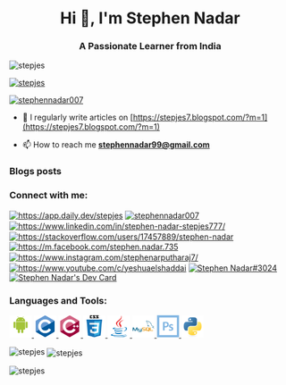 <h1 align="center">Hi 👋, I'm Stephen Nadar</h1>
<h3 align="center">A Passionate Learner from India</h3>

<p align="left"> <img src="https://komarev.com/ghpvc/?username=stepjes&label=Profile%20views&color=0e75b6&style=flat" alt="stepjes" /> </p>

<p align="left"> <a href="https://github.com/ryo-ma/github-profile-trophy"><img src="https://github-profile-trophy.vercel.app/?username=stepjes" alt="stepjes" /></a> </p>

<p align="left"> <a href="https://twitter.com/stephennadar007" target="blank"><img src="https://img.shields.io/twitter/follow/stephennadar007?logo=twitter&style=for-the-badge" alt="stephennadar007" /></a> </p>

- 📝 I regularly write articles on [https://stepjes7.blogspot.com/?m=1](https://stepjes7.blogspot.com/?m=1)

- 📫 How to reach me **stephennadar99@gmail.com**

### Blogs posts
<!-- BLOG-POST-LIST:START -->
<!-- BLOG-POST-LIST:END -->

<h3 align="left">Connect with me:</h3>
<p align="left">
<a href="https://dev.to/https://app.daily.dev/stepjes" target="blank"><img align="center" src="https://raw.githubusercontent.com/rahuldkjain/github-profile-readme-generator/master/src/images/icons/Social/devto.svg" alt="https://app.daily.dev/stepjes" height="30" width="40" /></a>
<a href="https://twitter.com/stephennadar007" target="blank"><img align="center" src="https://raw.githubusercontent.com/rahuldkjain/github-profile-readme-generator/master/src/images/icons/Social/twitter.svg" alt="stephennadar007" height="30" width="40" /></a>
<a href="https://linkedin.com/in/https://www.linkedin.com/in/stephen-nadar-stepjes777/" target="blank"><img align="center" src="https://raw.githubusercontent.com/rahuldkjain/github-profile-readme-generator/master/src/images/icons/Social/linked-in-alt.svg" alt="https://www.linkedin.com/in/stephen-nadar-stepjes777/" height="30" width="40" /></a>
<a href="https://stackoverflow.com/users/https://stackoverflow.com/users/17457889/stephen-nadar" target="blank"><img align="center" src="https://raw.githubusercontent.com/rahuldkjain/github-profile-readme-generator/master/src/images/icons/Social/stack-overflow.svg" alt="https://stackoverflow.com/users/17457889/stephen-nadar" height="30" width="40" /></a>
<a href="https://fb.com/https://m.facebook.com/stephen.nadar.735" target="blank"><img align="center" src="https://raw.githubusercontent.com/rahuldkjain/github-profile-readme-generator/master/src/images/icons/Social/facebook.svg" alt="https://m.facebook.com/stephen.nadar.735" height="30" width="40" /></a>
<a href="https://instagram.com/https://www.instagram.com/stephenarputharaj7/" target="blank"><img align="center" src="https://raw.githubusercontent.com/rahuldkjain/github-profile-readme-generator/master/src/images/icons/Social/instagram.svg" alt="https://www.instagram.com/stephenarputharaj7/" height="30" width="40" /></a>
<a href="https://www.youtube.com/c/https://www.youtube.com/c/yeshuaelshaddai" target="blank"><img align="center" src="https://raw.githubusercontent.com/rahuldkjain/github-profile-readme-generator/master/src/images/icons/Social/youtube.svg" alt="https://www.youtube.com/c/yeshuaelshaddai" height="30" width="40" /></a>
<a href="https://discord.gg/Stephen Nadar#3024" target="blank"><img align="center" src="https://raw.githubusercontent.com/rahuldkjain/github-profile-readme-generator/master/src/images/icons/Social/discord.svg" alt="Stephen Nadar#3024" height="30" width="40" />
<a href="https://app.daily.dev/StepJes"><img src="https://api.daily.dev/devcards/1897c902a29d46a2b1e4a7f272bf5203.png?r=trb" width="400" alt="Stephen Nadar's Dev Card"/>
  </a>
</p>

<h3 align="left">Languages and Tools:</h3>
<p align="left"> <a href="https://developer.android.com" target="_blank" rel="noreferrer"> <img src="https://raw.githubusercontent.com/devicons/devicon/master/icons/android/android-original-wordmark.svg" alt="android" width="40" height="40"/> </a> <a href="https://www.cprogramming.com/" target="_blank" rel="noreferrer"> <img src="https://raw.githubusercontent.com/devicons/devicon/master/icons/c/c-original.svg" alt="c" width="40" height="40"/> </a> <a href="https://www.w3schools.com/cpp/" target="_blank" rel="noreferrer"> <img src="https://raw.githubusercontent.com/devicons/devicon/master/icons/cplusplus/cplusplus-original.svg" alt="cplusplus" width="40" height="40"/> </a> <a href="https://www.w3schools.com/css/" target="_blank" rel="noreferrer"> <img src="https://raw.githubusercontent.com/devicons/devicon/master/icons/css3/css3-original-wordmark.svg" alt="css3" width="40" height="40"/> </a> <a href="https://www.java.com" target="_blank" rel="noreferrer"> <img src="https://raw.githubusercontent.com/devicons/devicon/master/icons/java/java-original.svg" alt="java" width="40" height="40"/> </a> <a href="https://www.mysql.com/" target="_blank" rel="noreferrer"> <img src="https://raw.githubusercontent.com/devicons/devicon/master/icons/mysql/mysql-original-wordmark.svg" alt="mysql" width="40" height="40"/> </a> <a href="https://www.photoshop.com/en" target="_blank" rel="noreferrer"> <img src="https://raw.githubusercontent.com/devicons/devicon/master/icons/photoshop/photoshop-line.svg" alt="photoshop" width="40" height="40"/> </a> <a href="https://www.python.org" target="_blank" rel="noreferrer"> <img src="https://raw.githubusercontent.com/devicons/devicon/master/icons/python/python-original.svg" alt="python" width="40" height="40"/> </a> </p>

<p><img align="left" src="https://github-readme-stats.vercel.app/api/top-langs?username=stepjes&show_icons=true&locale=en&layout=compact" alt="stepjes" /></p>

<p>&nbsp;<img align="center" src="https://github-readme-stats.vercel.app/api?username=stepjes&show_icons=true&locale=en" alt="stepjes" /></p>

<p><img align="center" src="https://github-readme-streak-stats.herokuapp.com/?user=stepjes&" alt="stepjes" /></p>
